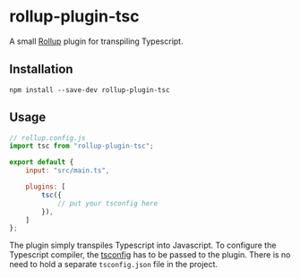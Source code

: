 # rollup-plugin-tsc

A small [Rollup](https://github.com/rollup/rollup) plugin for transpiling Typescript.

## Installation
```
npm install --save-dev rollup-plugin-tsc
```

## Usage
```js
// rollup.config.js
import tsc from "rollup-plugin-tsc";

export default {
	input: "src/main.ts",

	plugins: [
		tsc({
			// put your tsconfig here
		}),
	]
};
```
The plugin simply transpiles Typescript into Javascript. To configure the Typescript compiler, the [tsconfig](https://www.typescriptlang.org/docs/handbook/tsconfig-json.html) has to be passed to the plugin. There is no need to hold a separate `tsconfig.json` file in the project.
